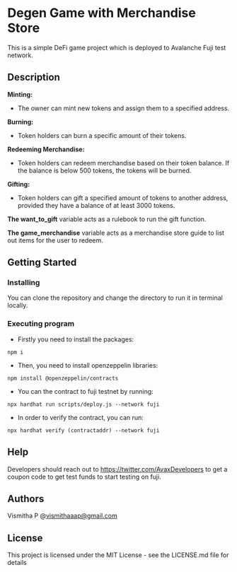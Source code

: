 # Degen Game with Merchandise Store

This is a simple DeFi game project which is deployed to Avalanche Fuji test network.

## Description

**Minting:**
   - The owner can mint new tokens and assign them to a specified address.

**Burning:**

  - Token holders can burn a specific amount of their tokens.

**Redeeming Merchandise:**

  - Token holders can redeem merchandise based on their token balance. If the balance is below 500 tokens, the tokens will be burned.

**Gifting:**

  - Token holders can gift a specified amount of tokens to another address, provided they have a balance of at least 3000 tokens.

**The want_to_gift** variable acts as a rulebook to run the gift function.

**The game_merchandise** variable acts as a merchandise store guide to list out items for the user to redeem.

## Getting Started

### Installing

You can clone the repository and change the directory to run it in terminal locally.

### Executing program


* Firstly you need to install the packages:
```
npm i
```

* Then, you need to install openzeppelin libraries:
```
npm install @openzeppelin/contracts
```

* You can the contract to fuji testnet by running:
```
npx hardhat run scripts/deploy.js --network fuji
```

* In order to verify the contract, you can run:
```
npx hardhat verify (contractaddr) --network fuji
```

## Help

Developers should reach out to https://twitter.com/AvaxDevelopers to get a coupon code to get test funds to start testing on fuji.

## Authors

Vismitha P
@vismithaaap@gmail.com


## License

This project is licensed under the MIT License - see the LICENSE.md file for details
